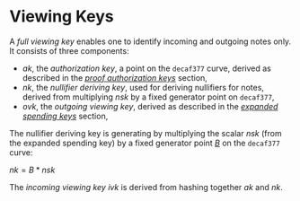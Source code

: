 # Viewing Keys

A *full viewing key* enables one to identify incoming and outgoing notes only. It consists of three components:

* $ak$, the *authorization key*, a point on the `decaf377` curve, derived as described in the [*proof authorization keys*](./proof_authorization_keys.md) section,
* $nk$, the *nullifier deriving key*, used for deriving nullifiers for notes, derived from multiplying $nsk$ by a fixed generator point on `decaf377`,
* $ovk$, the *outgoing viewing key*, derived as described in the [*expanded spending keys*](./expanded_spending_keys.md) section,

The nullifier deriving key is generating by multiplying the scalar $nsk$ (from the expanded spending key) by a fixed generator point [$B$](../primitives/decaf377/test_vectors.md) on the `decaf377` curve:

$nk = B * nsk$

The *incoming viewing key* $ivk$ is derived from hashing together $ak$ and $nk$. 
